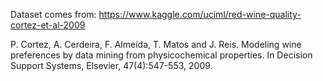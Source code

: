 Dataset comes from:
https://www.kaggle.com/uciml/red-wine-quality-cortez-et-al-2009


P. Cortez, A. Cerdeira, F. Almeida, T. Matos and J. Reis. Modeling wine preferences by data mining from physicochemical properties. In Decision Support Systems, Elsevier, 47(4):547-553, 2009.